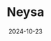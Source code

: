 ---  
layout: startup_page  
title: "Neysa"  
id: "neysa.ai"  
permalink: "/neysaneysa.ai10232024/"  
website: "https://www.neysa.ai/"  
funding_round: "Series A"  
funding_amount: "$30M"  
investors: "NTTVC, Z47 (fka Matrix Partners India), Nexus Venture Partners"  
about: "Neysa is an AI Acceleration Cloud System provider that democratizes AI adoption with purpose-built platforms and services for AI-native applications and workloads. Its flagship platform, Neysa Velocis, provides on-demand access to high-performance computing infrastructure. Neysa empowers businesses to securely and cost-effectively discover, deploy, and scale Gen AI and AI use cases."  
markets: "Artificial Intelligence (AI), Information Services, Information Technology, Software"  
hq: "Mumbai, Maharashtra, India"  
founded_year: "2023"  
linkedin: "https://www.linkedin.com/company/neysanetworks"  
twitter: ""  
instagram: ""  
facebook: ""  
crunchbase: "https://www.crunchbase.com/organization/neysa"  
pitchbook: "https://pitchbook.com/profiles/company/551911-24"  

date_display: "23-Oct-2024"  
date: "2024-10-23"

# SEO Optimization  
meta_title: "Neysa - Series A Funding ($30M)"  
meta_description: "Neysa, Neysa is an AI Acceleration Cloud System provider that democratizes AI adoption with purpose-built platforms and services for AI-native applications a..."  
meta_keywords: "Neysa, Artificial Intelligence (AI), Information Services, Information Technology, Software, Series A funding"  
canonical_url: "https://startup.projectstartups.com/neysaneysa.ai10232024/"  
---